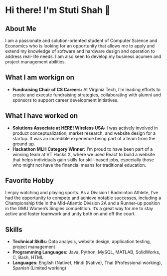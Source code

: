 # Hi there! I'm Stuti Shah 👋

## About Me
I am a passionate and solution-oriented student of Computer Science and Economics who is looking for an opportunity that allows me to apply and extend my knowledge of software and hardware design and operation to address real-life needs. I am also keen to develop my business acumen and project management abilities.

## What I am workign on
- **Fundraising Chair of CS Careers:** At Virginia Tech, I’m leading efforts to create and execute fundraising strategies, collaborating with alumni and sponsors to support career development initiatives.

## What I have worked on
- **Solutions Associate at HERE! Wireless USA:** I was actively involved in product conceptualization, market research, and website design for a startup. It was an incredible experience being part of a team from the ground up.
- **Hackathon MLH Category Winner:** I’m proud to have been part of a winning team at VT Hacks X, where we used React to build a website that helps individuals gain skills for skill-based jobs, especially those who might not have the financial means for traditional education.

## Favorite Hobby
I enjoy watching and playing sports. As a Division I Badminton Athlete, I’ve had the opportunity to compete and achieve notable successes, including a Championship title in the Mid-Atlantic Division 2A and a Runner-up position in the GMU Women’s Singles competition. It’s a great way for me to stay active and foster teamwork and unity both on and off the court.

## Skills
- **Technical Skills:** Data analysis, website design, application testing, project management
- **Programming Languages:** Java, Python, MySQL, MATLAB, SolidWorks, C, Bash, HTML
- **Languages:** English (Native), Hindi (Native), Thai (Professional working), Spanish (Limited working)
